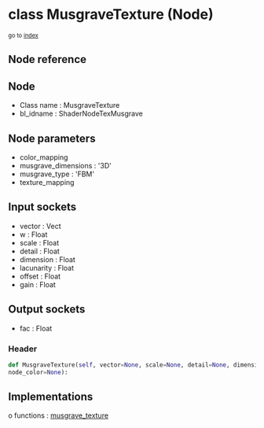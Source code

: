 # class MusgraveTexture (Node)

<sub>go to [index](/docs/index.md)</sub>

## Node reference

Node
----
 - Class name : MusgraveTexture
 - bl_idname : ShaderNodeTexMusgrave

Node parameters
---------------
 - color_mapping
 - musgrave_dimensions : '3D'
 - musgrave_type : 'FBM'
 - texture_mapping

Input sockets
-------------
 - vector : Vect
 - w : Float
 - scale : Float
 - detail : Float
 - dimension : Float
 - lacunarity : Float
 - offset : Float
 - gain : Float

Output sockets
--------------
 - fac : Float

### Header

``` python
def MusgraveTexture(self, vector=None, scale=None, detail=None, dimension=None, lacunarity=None, w=None, offset=None, gain=None, color_mapping=None, musgrave_dimensions='3D', musgrave_type='FBM', texture_mapping=None, node_label=None,
node_color=None):
```

## Implementations

o functions : [musgrave_texture](#musgrave_texture)

